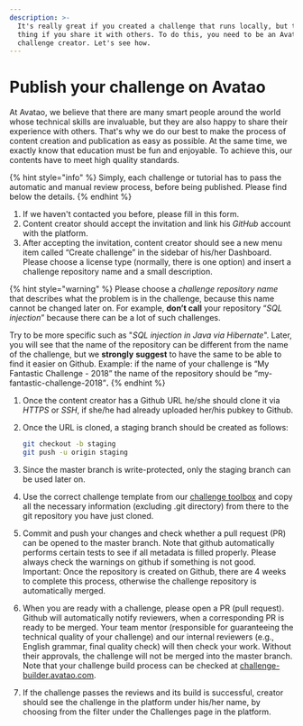 ```yaml
---
description: >-
  It's really great if you created a challenge that runs locally, but the best
  thing if you share it with others. To do this, you need to be an Avatao
  challenge creator. Let's see how.
---
```


# Publish your challenge on Avatao

At Avatao, we believe that there are many smart people around the world whose technical skills are invaluable, but they are also happy to share their experience with others. That's why we do our best to make the process of content creation and publication as easy as possible. At the same time, we exactly know that education must be fun and enjoyable. To achieve this, our contents have to meet high quality standards. 

{% hint style="info" %}
Simply, each challenge or tutorial has to pass the automatic and manual review process, before being published. Please find below the details.
{% endhint %}

1. If we haven't contacted you before, please fill in this form.
2. Content creator should accept the invitation and link his _GitHub_ account with the platform.
3. After accepting the invitation, content creator should see a new menu item called “Create challenge” in the sidebar of his/her Dashboard. Please choose a license type \(normally, there is one option\) and insert a challenge repository name and a small description.

  {% hint style="warning" %}
  Please choose a _challenge repository name_ that describes what the problem is in the challenge, because this name cannot be changed later on. For example, **don’t call** your repository “_SQL injection_” because there can be a lot of such challenges. 

  Try to be more specific such as "_SQL injection in Java via Hibernate_". Later, you will see that the name of the repository can be different from the name of the challenge, but we **strongly** **suggest** to have the same  to be able to find it easier on Github. Example: if the name of your challenge is “My Fantastic Challenge - 2018” the name of the repository should be “my-fantastic-challenge-2018”**.**
  {% endhint %}

1. Once the content creator has a Github URL he/she should clone it via _HTTPS_ or _SSH_, if she/he had already uploaded her/his pubkey to Github.
2. Once the URL is cloned, a staging branch should be created as follows:

    ```bash
    git checkout -b staging
    git push -u origin staging
    ```

1. Since  the master branch is write-protected, only the staging branch can be used later on.
2. Use the correct challenge template from our [challenge toolbox](https://github.com/avatao-content/challenge-toolbox) and copy all the necessary information \(excluding .git directory\) from there to the git repository you have just cloned.
3. Commit and push your changes and check whether a pull request \(PR\) can be opened to the master branch. Note that github automatically performs certain tests to see if  all metadata is filled properly. Please always check the warnings on github if something is not good. Important: Once the repository is created on Github, there are 4 weeks to complete this process, otherwise the challenge repository is automatically merged.  
4. When you are ready with a challenge, please open a PR \(pull request\). Github will automatically notify reviewers, when a corresponding PR is ready to be merged. Your team mentor \(responsible for guaranteeing the technical quality of your challenge\) and our internal reviewers \(e.g., English grammar, final quality check\) will then check your work. Without their approvals, the challenge will not be merged into the master branch. Note that your challenge build process can be checked at [challenge-builder.avatao.com](https://challenge-builder.avatao.com/).
5. If the challenge passes the reviews and its build is successful, creator should see the  challenge in the platform under his/her name, by choosing from the filter under the Challenges page in the platform.



